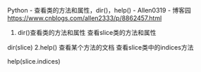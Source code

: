 Python - 查看类的方法和属性，dir()，help() - Allen0319 - 博客园 https://www.cnblogs.com/allen2333/p/8862457.html

1. dir()查看类的方法和属性
查看slice类的方法和属性

dir(slice)
2.help() 查看某个方法的文档
查看slice类中的indices方法

help(slice.indices)